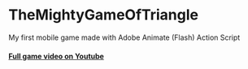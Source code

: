 # TheMightyGameOfTriangle
My first mobile game made with Adobe Animate (Flash) Action Script

#### [Full game video on Youtube](https://www.youtube.com/embed/PIQH_Vsf5rM?start=4)
